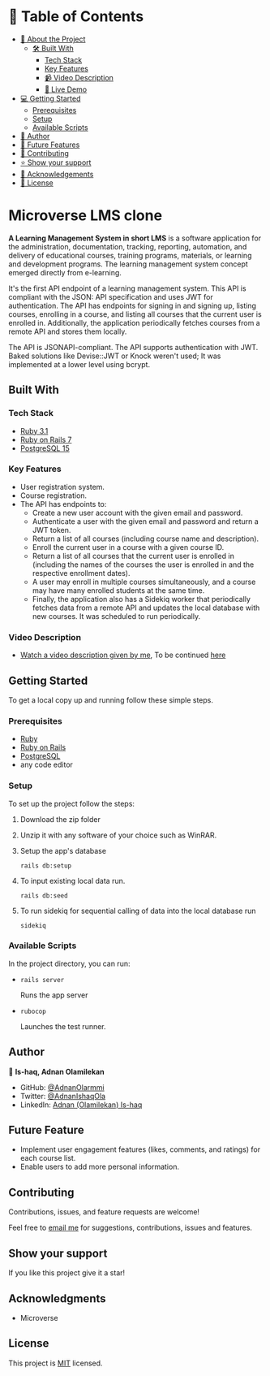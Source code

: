 # 📗 Table of Contents

- [📖 About the Project](#[project])
  - [🛠 Built With](#built-with)
    - [Tech Stack](#tech-stack)
    - [Key Features](#key-features)
    - [📹 Video Description](#video-description)
    - [🚀 Live Demo](#live-demo)
- [💻 Getting Started](#getting-started)
  - [Prerequisites](#prerequisites)
  - [Setup](#setup)
  - [Available Scripts](#available-scripts)
- [👥 Author](#author)
- [🔭 Future Features](#future-features)
- [🤝 Contributing](#contributing)
- [⭐️ Show your support](#support)
- [🙏 Acknowledgements](#acknowledgments)
- [📝 License](#license)

# Microverse LMS clone

**A Learning Management System in short LMS** is a software application for the administration, documentation, tracking, reporting, automation, and delivery of educational courses, training programs, materials, or learning and development programs. The learning management system concept emerged directly from e-learning.

It's the first API endpoint of a learning management system. This API is compliant with the JSON: API specification and uses JWT for authentication.
The API has endpoints for signing in and signing up, listing courses, enrolling in a course, and listing all courses that the current user is enrolled in.
Additionally, the application periodically fetches courses from a remote API and stores them locally.

The API is JSONAPI-compliant.
The API supports authentication with JWT.
Baked solutions like Devise::JWT or Knock weren't used; It was implemented at a lower level using bcrypt.


## Built With

### Tech Stack

<ul>
  <li><a href="https://www.ruby-lang.org/en/news/2022/11/24/ruby-3-1-3-released/">Ruby 3.1</a></li>
  <li><a href="https://rubyonrails.org/">Ruby on Rails 7</a></li>
  <li><a href="https://www.postgresql.org/">PostgreSQL 15</a></li>
</ul>

### Key Features

- User registration system.
- Course registration.
- The API has endpoints to:
  - Create a new user account with the given email and password.
  - Authenticate a user with the given email and password and return a JWT token.
  - Return a list of all courses (including course name and description).
  - Enroll the current user in a course with a given course ID.
  - Return a list of all courses that the current user is enrolled in (including the names of the courses the user is enrolled in and the respective enrollment dates).
  - A user may enroll in multiple courses simultaneously, and a course may have many enrolled students at the same time.
  - Finally, the application also has a Sidekiq worker that periodically fetches data from a remote API and updates the local database with new courses. It was scheduled to run periodically.

### Video Description

- [Watch a video description given by me](https://www.loom.com/share/fd8f9db88d464f14953a85f2c58672bc), To be continued [here](https://www.loom.com/share/d86e7d1821c344cd8d561411c49b32db)

## Getting Started

To get a local copy up and running follow these simple steps.

### Prerequisites

- <a href="https://www.ruby-lang.org/en/news/2022/11/24/ruby-3-1-3-released/">Ruby</a>
- <a href="https://rubyonrails.org/">Ruby on Rails</a>
- <a href="https://www.postgresql.org/">PostgreSQL</a>
- any code editor

### Setup

To set up the project follow the steps:

1. Download the zip folder

2. Unzip it with any software of your choice such as WinRAR.

3. Setup the app's database
   ```
   rails db:setup
   ```
4. To input existing local data run.
   ```
   rails db:seed
   ```
5. To run sidekiq for sequential calling of data into the local database run
   ```
   sidekiq
   ```

### Available Scripts

In the project directory, you can run:

- ```
  rails server
  ```

  Runs the app server

- ```
  rubocop
  ```
  Launches the test runner.

## Author

👤 **Is-haq, Adnan Olamilekan**

- GitHub: [@AdnanOlarmmi](https://github.com/adnanolarmmi)
- Twitter: [@AdnanIshaqOla](https://twitter.com/AdnanIshaqOla)
- LinkedIn: [Adnan (Olamilekan) Is-haq](https://linkedin.com/in/adnan-is-haq-olamilekan)

## Future Feature

- Implement user engagement features (likes, comments, and ratings) for each course list.
- Enable users to add more personal information.

## Contributing

Contributions, issues, and feature requests are welcome!

Feel free to [email me](adnanishaqola@gmail.com) for suggestions, contributions, issues and features.

## Show your support <a name="support"></a>

If you like this project give it a star!

## Acknowledgments

- Microverse

## License

This project is [MIT](./LICENSE) licensed.

